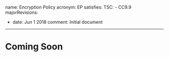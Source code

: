 name: Encryption Policy
acronym: EP
satisfies:
  TSC:
    - CC9.9
majorRevisions:
  - date: Jun 1 2018
    comment: Initial document
---

# Coming Soon